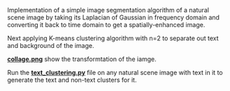 Implementation of a simple image segmentation algorithm of a natural scene image by taking its Laplacian of Gaussian in frequency domain and converting it back to time domain to get a spatially-enhanced image.

Next applying K-means clustering algorithm with n=2 to separate out text and background of the image.

[**collage.png**](collage.png) show the transformtation of the iamge. 

Run the [**text_clustering.py**](text_clustering.py) file on any natural scene image with text in it to generate the text and non-text clusters for it.
